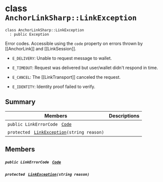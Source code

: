 # class `AnchorLinkSharp::LinkException` 

```
class AnchorLinkSharp::LinkException
  : public Exception
```

Error codes. Accessible using the `code` property on errors thrown by [[AnchorLink]] and [[LinkSession]].

* `E_DELIVERY`: Unable to request message to wallet.

* `E_TIMEOUT`: Request was delivered but user/wallet didn't respond in time.

* `E_CANCEL`: The [[LinkTransport]] canceled the request.

* `E_IDENTITY`: Identity proof failed to verify.

## Summary

 Members                                | Descriptions                                
----------------------------------------|---------------------------------------------
`public LinkErrorCode ` [`Code`](#class_anchor_link_sharp_1_1_link_exception_1ac439edf1a8b44fc129d679671e87645f) | 
`protected ` [`LinkException`](#class_anchor_link_sharp_1_1_link_exception_1aa1a6e1d171100385ce40667757946a8d)`(string reason)` | 

## Members

##### `public LinkErrorCode ` [`Code`](#class_anchor_link_sharp_1_1_link_exception_1ac439edf1a8b44fc129d679671e87645f) 

##### `protected ` [`LinkException`](#class_anchor_link_sharp_1_1_link_exception_1aa1a6e1d171100385ce40667757946a8d)`(string reason)` 

